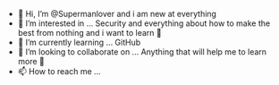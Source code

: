 - 👋 Hi, I’m @Supermanlover and i am new at everything 
- 👀 I’m interested in ... Security and everything about how to make the best from nothing and i want to learn 💯
- 🌱 I’m currently learning ... GitHub 
- 💞️ I’m looking to collaborate on ... Anything that will help me to learn more 💯
- 📫 How to reach me ...

<!---
Supermanlover/Supermanlover is a ✨ special ✨ repository because its `README.md` (this file) appears on your GitHub profile.
You can click the Preview link to take a look at your changes.
--->
